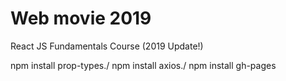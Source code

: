 # Web movie 2019

React JS Fundamentals Course (2019 Update!)

npm install prop-types./
npm install axios./
npm install gh-pages